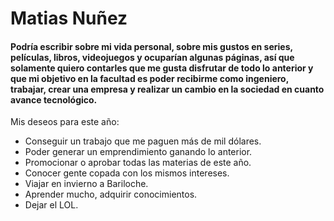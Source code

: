# Matias Nuñez

#### Podría escribir sobre mi vida personal, sobre mis gustos en series, películas, libros, videojuegos y ocuparían algunas páginas, así que solamente quiero contarles que me gusta disfrutar de todo lo anterior y que mi objetivo en la facultad es poder recibirme como ingeniero, trabajar, crear una empresa y realizar un cambio en la sociedad en cuanto avance tecnológico.

Mis deseos para este año:
- Conseguir un trabajo que me paguen más de mil dólares.
- Poder generar un emprendimiento ganando lo anterior.
- Promocionar o aprobar todas las materias de este año.
- Conocer gente copada con los mismos intereses.
- Viajar en invierno a Bariloche.
- Aprender mucho, adquirir conocimientos.
- Dejar el LOL.
